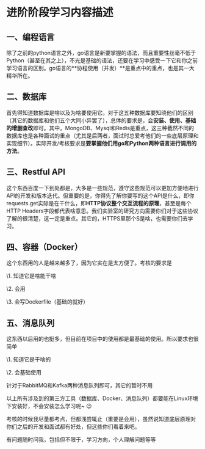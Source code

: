 # 进阶阶段学习内容描述



## 一、编程语言

   除了之前的python语言之外，go语言是新要掌握的语法，而且重要性丝毫不低于Python（甚至在其之上），不光是基础的语法，还要在学习中感受一下它和你之前学习语言的区别。go语言的**协程使用（并发）**是重点中的重点，也是其一大精华所在。



## 二、数据库

​    首先得知道数据库是啥以及为啥要使用它。对于这五种数据库要知晓他们的区别（其它的数据库和他们五个大同小异罢了），总体的要求是，会**安装、使用、基础的增删查改**即可。其中，MongoDB、Mysql和Redis是重点，这三种截然不同的数据库也是各种面试的重点（尤其是后两者，面试时总爱考他们的一些底层原理和实现细节）。实际开发/考核要求是**要掌握他们用go和Python两种语言进行调用的方法**。



## 三、Restful API

​    这个东西百度一下到处都是，大多是一些规范，遵守这些规范可以更加方便地进行API的开发和版本迭代。但重要的是，你得先了解你要写的这个API是什么，即你requests.get实际是在干什么，即**HTTP协议整个交互流程的原理**，甚至是每个HTTP Headers字段都代表啥意思。我们实验室的研究方向需要你们对于这些协议了解的很清楚，这一定是重点。其它的，HTTPS里那个S是啥，也需要你们去学习。



## 四、容器（Docker）

这个东西用的人是越来越多了，因为它实在是太方便了。考核的要求是

\1. 知道它是啥能干啥

\2. 会用 

\3. 会写Dockerfile（基础的就好）



## 五、消息队列

这东西以后用的也挺多，但目前在项目中的使用都是最基础的使用。所以要求也很简单

\1. 知道它是干啥的

\2. 会基础使用

针对于RabbitMQ和Kafka两种消息队列即可，其它的暂时不用



以上所有涉及到的第三方工具（数据库、Docker、消息队列）都要能在Linux环境下安装好，不会安装怎么学习呢~ 😉

考核的时候我尽量都考点，但都浅尝辄止（重要是会用），虽然说知道底层原理对你们之后的开发和面试都有好处，但这些你们看着来吧。

有问题随时问我，包括但不限于，学习方向，个人理解问题等等